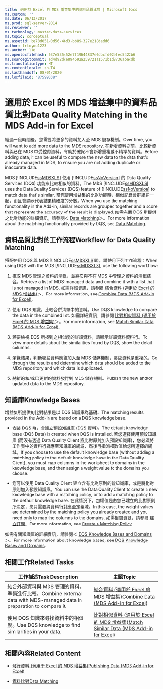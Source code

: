 ```yaml
---
title: 適用於 Excel 的 MDS 增益集中的資料品質比對 | Microsoft Docs
ms.custom: ''
ms.date: 06/13/2017
ms.prod: sql-server-2014
ms.reviewer: ''
ms.technology: master-data-services
ms.topic: conceptual
ms.assetid: be78d051-0d56-46d3-bb89-327e218dadd6
author: lrtoyou1223
ms.author: lle
ms.openlocfilehash: 037e535452e7f19644837e0cbcfd02efec5422b6
ms.sourcegitcommit: ad4d92dce894592a259721a1571b1d8736abacdb
ms.translationtype: MT
ms.contentlocale: zh-TW
ms.lasthandoff: 08/04/2020
ms.locfileid: "87599038"
---
```

# <a name="data-quality-matching-in-the-mds-add-in-for-excel"></a><span data-ttu-id="de97d-102">適用於 Excel 的 MDS 增益集中的資料品質比對</span><span class="sxs-lookup"><span data-stu-id="de97d-102">Data Quality Matching in the MDS Add-in for Excel</span></span>
  <span data-ttu-id="de97d-103">經過一段時間後，您需要將更多的資料加入至 MDS 儲存機制。</span><span class="sxs-lookup"><span data-stu-id="de97d-103">Over time, you will want to add more data to the MDS repository.</span></span> <span data-ttu-id="de97d-104">在新增資料之前，比較新資料與已在 MDS 中受控的資料，有助於確保不會新增重複或不精準的資料。</span><span class="sxs-lookup"><span data-stu-id="de97d-104">Before adding data, it can be useful to compare the new data to the data that's already managed in MDS, to ensure you are not adding duplicate or inaccurate data.</span></span>  
  
 <span data-ttu-id="de97d-105">MDS [!INCLUDE[ssMDSXLS](../../includes/ssmdsxls-md.md)] 使用 [!INCLUDE[ssNoVersion](../../includes/ssnoversion-md.md)] 的 Data Quality Services (DQS) 功能來比較相似的資料。</span><span class="sxs-lookup"><span data-stu-id="de97d-105">The MDS [!INCLUDE[ssMDSXLS](../../includes/ssmdsxls-md.md)] uses the Data Quality Services (DQS) feature of [!INCLUDE[ssNoVersion](../../includes/ssnoversion-md.md)] to match data that's similar.</span></span> <span data-ttu-id="de97d-106">當您使用增益集的比對功能時，相似記錄會群組在一起，而且會顯示代表結果精確度的分數。</span><span class="sxs-lookup"><span data-stu-id="de97d-106">When you use the matching functionality in the Add-in, similar records are grouped together and a score that represents the accuracy of the result is displayed.</span></span> <span data-ttu-id="de97d-107">如需有關 DQS 所提供之比對功能的詳細資訊，請參閱＜ [Data Matching](../../data-quality-services/data-matching.md)＞。</span><span class="sxs-lookup"><span data-stu-id="de97d-107">For more information about the matching functionality provided by DQS, see [Data Matching](../../data-quality-services/data-matching.md).</span></span>  
  
## <a name="workflow-for-data-quality-matching"></a><span data-ttu-id="de97d-108">資料品質比對的工作流程</span><span class="sxs-lookup"><span data-stu-id="de97d-108">Workflow for Data Quality Matching</span></span>  
 <span data-ttu-id="de97d-109">搭配使用 DQS 與 MDS [!INCLUDE[ssMDSXLS](../../includes/ssmdsxls-md.md)]時，請使用下列工作流程：</span><span class="sxs-lookup"><span data-stu-id="de97d-109">When using DQS with the MDS [!INCLUDE[ssMDSXLS](../../includes/ssmdsxls-md.md)], use the following workflow:</span></span>  
  
1.  <span data-ttu-id="de97d-110">擷取 MDS 管理之資料的清單，並將它與不在 MDS 中管理之資料的清單結合。</span><span class="sxs-lookup"><span data-stu-id="de97d-110">Retrieve a list of MDS-managed data and combine it with a list that is not managed in MDS.</span></span> <span data-ttu-id="de97d-111">如需詳細資訊，請參閱 [結合資料 &#40;適用於 Excel 的 MDS 增益集&#41;](combine-data-mds-add-in-for-excel.md)＞。</span><span class="sxs-lookup"><span data-stu-id="de97d-111">For more information, see [Combine Data &#40;MDS Add-in for Excel&#41;](combine-data-mds-add-in-for-excel.md).</span></span>  
  
2.  <span data-ttu-id="de97d-112">使用 DQS 知識，比較合併清單中的資料。</span><span class="sxs-lookup"><span data-stu-id="de97d-112">Use DQS knowledge to compare the data in the combined list.</span></span> <span data-ttu-id="de97d-113">如需詳細資訊，請參閱 [比對相似資料 &#40;適用於 Excel 的 MDS 增益集&#41;](match-similar-data-mds-add-in-for-excel.md)＞。</span><span class="sxs-lookup"><span data-stu-id="de97d-113">For more information, see [Match Similar Data &#40;MDS Add-in for Excel&#41;](match-similar-data-mds-add-in-for-excel.md).</span></span>  
  
3.  <span data-ttu-id="de97d-114">若要檢視 DQS 所找到之相似度的詳細資料，請顯示詳細資料資料行。</span><span class="sxs-lookup"><span data-stu-id="de97d-114">To view more details about the similarities found by DQS, show the detail columns.</span></span>  
  
4.  <span data-ttu-id="de97d-115">瀏覽結果，判斷哪些資料應該加入至 MDS 儲存機制，哪些資料是重複的。</span><span class="sxs-lookup"><span data-stu-id="de97d-115">Go through the results and determine which data should be added to the MDS repository and which data is duplicated.</span></span>  
  
5.  <span data-ttu-id="de97d-116">將新的和/或已更新的資料發行到 MDS 儲存機制。</span><span class="sxs-lookup"><span data-stu-id="de97d-116">Publish the new and/or updated data to the MDS repository.</span></span>  
  
## <a name="knowledge-bases"></a><span data-ttu-id="de97d-117">知識庫</span><span class="sxs-lookup"><span data-stu-id="de97d-117">Knowledge Bases</span></span>  
 <span data-ttu-id="de97d-118">增益集所提供的比對結果是以 DQS 知識庫為基礎。</span><span class="sxs-lookup"><span data-stu-id="de97d-118">The matching results provided in the Add-in are based on a DQS knowledge base.</span></span>  
  
-   <span data-ttu-id="de97d-119">安裝 DQS 時，會建立預設知識庫 (DQS 資料)。</span><span class="sxs-lookup"><span data-stu-id="de97d-119">The default knowledge base (DQS Data) is created when DQS is installed.</span></span> <span data-ttu-id="de97d-120">若您選擇使用預設知識庫 (而沒有透過 Data Quality Client 將比對原則加入預設知識庫)，您必須將工作表中的資料行對應至知識庫的網域，然後再指派權數值給您所選擇的網域。</span><span class="sxs-lookup"><span data-stu-id="de97d-120">If you choose to use the default knowledge base (without adding a matching policy to the default knowledge base in the Data Quality Client), you must map columns in the worksheet to domains in the knowledge base, and then assign a weight value to the domains you choose.</span></span>  
  
-   <span data-ttu-id="de97d-121">您可以使用 Data Quality Client 建立含有比對原則的新知識庫，或是將比對原則加入預設知識庫。</span><span class="sxs-lookup"><span data-stu-id="de97d-121">You can use the Data Quality Client to create a new knowledge base with a matching policy, or to add a matching policy to the default knowledge base.</span></span> <span data-ttu-id="de97d-122">在此情況下，加權值是由您已建立的比對原則所決定，您只需要將資料行對應至定義域。</span><span class="sxs-lookup"><span data-stu-id="de97d-122">In this case, the weight values are determined by the matching policy you already created and you need only to map the columns to the domains.</span></span> <span data-ttu-id="de97d-123">如需相關資訊，請參閱 [建立訂閱](../../data-quality-services/create-a-matching-policy.md)。</span><span class="sxs-lookup"><span data-stu-id="de97d-123">For more information, see [Create a Matching Policy](../../data-quality-services/create-a-matching-policy.md).</span></span>  
  
 <span data-ttu-id="de97d-124">如需有關知識庫的詳細資訊，請參閱＜ [DQS Knowledge Bases and Domains](../../data-quality-services/dqs-knowledge-bases-and-domains.md)＞。</span><span class="sxs-lookup"><span data-stu-id="de97d-124">For more information about knowledge bases, see [DQS Knowledge Bases and Domains](../../data-quality-services/dqs-knowledge-bases-and-domains.md).</span></span>  
  
## <a name="related-tasks"></a><span data-ttu-id="de97d-125">相關工作</span><span class="sxs-lookup"><span data-stu-id="de97d-125">Related Tasks</span></span>  
  
|<span data-ttu-id="de97d-126">工作描述</span><span class="sxs-lookup"><span data-stu-id="de97d-126">Task Description</span></span>|<span data-ttu-id="de97d-127">主題</span><span class="sxs-lookup"><span data-stu-id="de97d-127">Topic</span></span>|  
|----------------------|-----------|  
|<span data-ttu-id="de97d-128">結合外部資料與 MDS 管理的資料，準備進行比較。</span><span class="sxs-lookup"><span data-stu-id="de97d-128">Combine external data with MDS-managed data in preparation to compare it.</span></span>|[<span data-ttu-id="de97d-129">結合資料 &#40;適用於 Excel 的 MDS 增益集&#41;</span><span class="sxs-lookup"><span data-stu-id="de97d-129">Combine Data &#40;MDS Add-in for Excel&#41;</span></span>](combine-data-mds-add-in-for-excel.md)|  
|<span data-ttu-id="de97d-130">使用 DQS 知識來尋找資料中的相似度。</span><span class="sxs-lookup"><span data-stu-id="de97d-130">Use DQS knowledge to find similarities in your data.</span></span>|[<span data-ttu-id="de97d-131">比對相似資料 &#40;適用於 Excel 的 MDS 增益集&#41;</span><span class="sxs-lookup"><span data-stu-id="de97d-131">Match Similar Data &#40;MDS Add-in for Excel&#41;</span></span>](match-similar-data-mds-add-in-for-excel.md)|  
  
## <a name="related-content"></a><span data-ttu-id="de97d-132">相關內容</span><span class="sxs-lookup"><span data-stu-id="de97d-132">Related Content</span></span>  
  
-   [<span data-ttu-id="de97d-133">發行資料 &#40;適用于 Excel 的 MDS 增益集&#41;</span><span class="sxs-lookup"><span data-stu-id="de97d-133">Publishing Data &#40;MDS Add-in for Excel&#41;</span></span>](overview-importing-data-from-excel-mds-add-in-for-excel.md)  
  
-   [<span data-ttu-id="de97d-134">資料比對</span><span class="sxs-lookup"><span data-stu-id="de97d-134">Data Matching</span></span>](../../data-quality-services/data-matching.md)  
  
  
